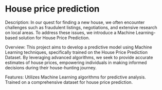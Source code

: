# House price prediction

Description:
In our quest for finding a new house, we often encounter challenges such as fraudulent listings, negotiations, and extensive research on local areas. To address these issues, we introduce a Machine Learning-based solution for House Price Prediction.

Overview:
This project aims to develop a predictive model using Machine Learning techniques, specifically trained on the House Price Prediction Dataset. By leveraging advanced algorithms, we seek to provide accurate estimates of house prices, empowering individuals in making informed decisions during their house-hunting journey.

Features:
Utilizes Machine Learning algorithms for predictive analysis.
Trained on a comprehensive dataset for house price prediction.
